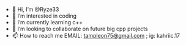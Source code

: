 - 👋 Hi, I’m @Ryze33
- 👀 I’m interested in coding
- 🌱 I’m currently learning c++ 
- 💞️ I’m looking to collaborate on future big cpp projects
- 📫 How to reach me EMAIL: tampleon75@gmail.com ; ig: kahriic.17


